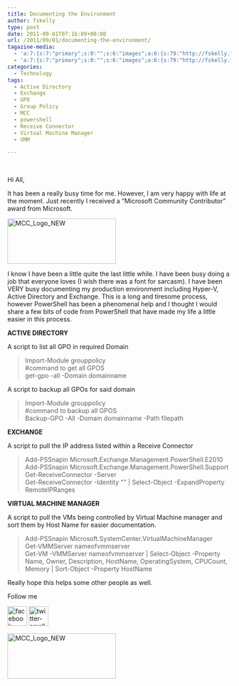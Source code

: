 ```yaml
---
title: Documenting the Environment
author: fskelly
type: post
date: 2011-09-01T07:16:09+00:00
url: /2011/09/01/documenting-the-environment/
tagazine-media:
  - 'a:7:{s:7:"primary";s:0:"";s:6:"images";a:6:{s:79:"http://fskelly.files.wordpress.com/2011/09/mcc11_logo_horizontal_full-color.jpg";a:6:{s:8:"file_url";s:79:"http://fskelly.files.wordpress.com/2011/09/mcc11_logo_horizontal_full-color.jpg";s:5:"width";s:3:"346";s:6:"height";s:3:"141";s:4:"type";s:5:"image";s:4:"area";s:5:"48786";s:9:"file_path";s:0:"";}s:85:"http://fskelly.files.wordpress.com/2011/09/mcc11_logo_horizontal_full-color_thumb.jpg";a:6:{s:8:"file_url";s:85:"http://fskelly.files.wordpress.com/2011/09/mcc11_logo_horizontal_full-color_thumb.jpg";s:5:"width";s:3:"244";s:6:"height";s:3:"102";s:4:"type";s:5:"image";s:4:"area";s:5:"24888";s:9:"file_path";s:0:"";}s:65:"http://fskelly.files.wordpress.com/2011/09/facebook-small3222.jpg";a:6:{s:8:"file_url";s:65:"http://fskelly.files.wordpress.com/2011/09/facebook-small3222.jpg";s:5:"width";s:2:"44";s:6:"height";s:2:"44";s:4:"type";s:5:"image";s:4:"area";s:4:"1936";s:9:"file_path";s:0:"";}s:64:"http://fskelly.files.wordpress.com/2011/09/twitter-small3222.jpg";a:6:{s:8:"file_url";s:64:"http://fskelly.files.wordpress.com/2011/09/twitter-small3222.jpg";s:5:"width";s:2:"44";s:6:"height";s:2:"44";s:4:"type";s:5:"image";s:4:"area";s:4:"1936";s:9:"file_path";s:0:"";}s:80:"http://fskelly.files.wordpress.com/2011/09/mcc11_logo_horizontal_full-color1.jpg";a:6:{s:8:"file_url";s:80:"http://fskelly.files.wordpress.com/2011/09/mcc11_logo_horizontal_full-color1.jpg";s:5:"width";s:3:"346";s:6:"height";s:3:"141";s:4:"type";s:5:"image";s:4:"area";s:5:"48786";s:9:"file_path";s:0:"";}s:86:"http://fskelly.files.wordpress.com/2011/09/mcc11_logo_horizontal_full-color_thumb1.jpg";a:6:{s:8:"file_url";s:86:"http://fskelly.files.wordpress.com/2011/09/mcc11_logo_horizontal_full-color_thumb1.jpg";s:5:"width";s:3:"244";s:6:"height";s:3:"102";s:4:"type";s:5:"image";s:4:"area";s:5:"24888";s:9:"file_path";s:0:"";}}s:6:"videos";a:0:{}s:11:"image_count";s:1:"6";s:6:"author";s:8:"17089368";s:7:"blog_id";s:8:"16477603";s:9:"mod_stamp";s:19:"2011-09-01 07:16:09";}'
  - 'a:7:{s:7:"primary";s:0:"";s:6:"images";a:6:{s:79:"http://fskelly.files.wordpress.com/2011/09/mcc11_logo_horizontal_full-color.jpg";a:6:{s:8:"file_url";s:79:"http://fskelly.files.wordpress.com/2011/09/mcc11_logo_horizontal_full-color.jpg";s:5:"width";s:3:"346";s:6:"height";s:3:"141";s:4:"type";s:5:"image";s:4:"area";s:5:"48786";s:9:"file_path";s:0:"";}s:85:"http://fskelly.files.wordpress.com/2011/09/mcc11_logo_horizontal_full-color_thumb.jpg";a:6:{s:8:"file_url";s:85:"http://fskelly.files.wordpress.com/2011/09/mcc11_logo_horizontal_full-color_thumb.jpg";s:5:"width";s:3:"244";s:6:"height";s:3:"102";s:4:"type";s:5:"image";s:4:"area";s:5:"24888";s:9:"file_path";s:0:"";}s:65:"http://fskelly.files.wordpress.com/2011/09/facebook-small3222.jpg";a:6:{s:8:"file_url";s:65:"http://fskelly.files.wordpress.com/2011/09/facebook-small3222.jpg";s:5:"width";s:2:"44";s:6:"height";s:2:"44";s:4:"type";s:5:"image";s:4:"area";s:4:"1936";s:9:"file_path";s:0:"";}s:64:"http://fskelly.files.wordpress.com/2011/09/twitter-small3222.jpg";a:6:{s:8:"file_url";s:64:"http://fskelly.files.wordpress.com/2011/09/twitter-small3222.jpg";s:5:"width";s:2:"44";s:6:"height";s:2:"44";s:4:"type";s:5:"image";s:4:"area";s:4:"1936";s:9:"file_path";s:0:"";}s:80:"http://fskelly.files.wordpress.com/2011/09/mcc11_logo_horizontal_full-color1.jpg";a:6:{s:8:"file_url";s:80:"http://fskelly.files.wordpress.com/2011/09/mcc11_logo_horizontal_full-color1.jpg";s:5:"width";s:3:"346";s:6:"height";s:3:"141";s:4:"type";s:5:"image";s:4:"area";s:5:"48786";s:9:"file_path";s:0:"";}s:86:"http://fskelly.files.wordpress.com/2011/09/mcc11_logo_horizontal_full-color_thumb1.jpg";a:6:{s:8:"file_url";s:86:"http://fskelly.files.wordpress.com/2011/09/mcc11_logo_horizontal_full-color_thumb1.jpg";s:5:"width";s:3:"244";s:6:"height";s:3:"102";s:4:"type";s:5:"image";s:4:"area";s:5:"24888";s:9:"file_path";s:0:"";}}s:6:"videos";a:0:{}s:11:"image_count";s:1:"6";s:6:"author";s:8:"17089368";s:7:"blog_id";s:8:"16477603";s:9:"mod_stamp";s:19:"2011-09-01 07:16:09";}'
categories:
  - Technology
tags:
  - Active Directory
  - Exchange
  - GPO
  - Group Policy
  - MCC
  - powershell
  - Receive Connector
  - Virtual Machine Manager
  - VMM

---
```

&#160;

Hi All,

It has been a really busy time for me. However, I am very happy with life at the moment. Just recently I received a “Microsoft Community Contributor” award from Microsoft.

[<img loading="lazy" style="background-image:none;padding-left:0;padding-right:0;display:inline;padding-top:0;border-width:0;" title="MCC_Logo_NEW" border="0" alt="MCC_Logo_NEW" src="http://fskelly.files.wordpress.com/2011/09/mcc11_logo_horizontal_full-color_thumb.jpg" width="244" height="102" />][1]

I know I have been a little quite the last little while. I have been busy doing a job that everyone loves (I wish there was a font for sarcasm). I have been VERY busy documenting my production environment including Hyper-V, Active Directory and Exchange. This is a long and tiresome process, however PowerShell has been a phenomenal help and I thought I would share a few bits of code from PowerShell that have made my life a little easier in this process.

**ACTIVE DIRECTORY**

A script to list all GPO in required Domain

> Import-Module grouppolicy  
> #command to get all GPOS  
> get-gpo -all -Domain domainname

<p align="left">
  A script to backup all GPOs for said domain
</p>

> Import-Module grouppolicy  
> #command to backup all GPOS  
> Backup-GPO -All -Domain domainname -Path filepath

**EXCHANGE**&#160;

A script to pull the IP address listed within a Receive Connector

> Add-PSSnapin Microsoft.Exchange.Management.PowerShell.E2010  
> Add-PSSnapin Microsoft.Exchange.Management.PowerShell.Support  
> Get-ReceiveConnector -Server <nameoripofHTServer>  
> Get-ReceiveConnector -Identity "<name of identity>" | Select-Object -ExpandProperty RemoteIPRanges

**VIRTUAL MACHINE MANAGER**

A script to pull the VMs being controlled by Virtual Machine manager and sort them by Host Name for easier documentation.

> Add-PSSnapin Microsoft.SystemCenter.VirtualMachineManager  
> Get-VMMServer nameofvmmserver  
> Get-VM -VMMServer nameofvmmserver | Select-Object -Property Name, Owner, Description, HostName, OperatingSystem, CPUCount, Memory | Sort-Object -Property HostName

Really hope this helps some other people as well.

Follow me

[<img loading="lazy" style="background-image:none;padding-left:0;padding-right:0;display:inline;padding-top:0;border-width:0;margin:0;" title="facebook-small3222" border="0" alt="facebook-small3222" src="http://fskelly.files.wordpress.com/2011/09/facebook-small3222.jpg" width="44" height="44" />][2] [<img loading="lazy" style="background-image:none;padding-left:0;padding-right:0;display:inline;padding-top:0;border-width:0;" title="twitter-small3222" border="0" alt="twitter-small3222" src="http://fskelly.files.wordpress.com/2011/09/twitter-small3222.jpg" width="44" height="44" />][3]

[<img loading="lazy" style="background-image:none;padding-left:0;padding-right:0;display:inline;padding-top:0;border-width:0;" title="MCC_Logo_NEW" border="0" alt="MCC_Logo_NEW" src="http://fskelly.files.wordpress.com/2011/09/mcc11_logo_horizontal_full-color_thumb1.jpg" width="244" height="102" />][4]

 [1]: http://fskelly.files.wordpress.com/2011/09/mcc11_logo_horizontal_full-color.jpg
 [2]: http://www.facebook.com/fletcher.kelly
 [3]: http://twitter.com/#!/fskelly
 [4]: http://fskelly.files.wordpress.com/2011/09/mcc11_logo_horizontal_full-color1.jpg